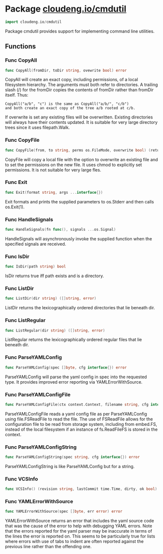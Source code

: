 # Package [cloudeng.io/cmdutil](https://pkg.go.dev/cloudeng.io/cmdutil?tab=doc)

```go
import cloudeng.io/cmdutil
```

Package cmdutil provides support for implementing command line utilities.

## Functions
### Func CopyAll
```go
func CopyAll(fromDir, toDir string, ovewrite bool) error
```
CopyAll will create an exact copy, including permissions, of a local
filesystem hierarchy. The arguments must both refer to directories.
A trailing slash (/) for the fromDir copies the contents of fromDir rather
than fromDir itself. Thus:

    CopyAll("a/b", "c") is the same as CopyAll("a/b/", "c/b")
    and both create an exact copy of the tree a/b rooted at c/b.

If overwrite is set any existing files will be overwritten. Existing
directories will always have their contents updated. It is suitable for very
large directory trees since it uses filepath.Walk.

### Func CopyFile
```go
func CopyFile(from, to string, perms os.FileMode, overwrite bool) (returnErr error)
```
CopyFile will copy a local file with the option to overwrite an existing
file and to set the permissions on the new file. It uses chmod to explicitly
set permissions. It is not suitable for very large fles.

### Func Exit
```go
func Exit(format string, args ...interface{})
```
Exit formats and prints the supplied parameters to os.Stderr and then calls
os.Exit(1).

### Func HandleSignals
```go
func HandleSignals(fn func(), signals ...os.Signal)
```
HandleSignals will asynchronously invoke the supplied function when the
specified signals are received.

### Func IsDir
```go
func IsDir(path string) bool
```
IsDir returns true iff path exists and is a directory.

### Func ListDir
```go
func ListDir(dir string) ([]string, error)
```
ListDir returns the lexicographically ordered directories that lie beneath
dir.

### Func ListRegular
```go
func ListRegular(dir string) ([]string, error)
```
ListRegular returns the lexicographically ordered regular files that lie
beneath dir.

### Func ParseYAMLConfig
```go
func ParseYAMLConfig(spec []byte, cfg interface{}) error
```
ParseYAMLConfig will parse the yaml config in spec into the requested type.
It provides improved error reporting via YAMLErrorWithSource.

### Func ParseYAMLConfigFile
```go
func ParseYAMLConfigFile(ctx context.Context, filename string, cfg interface{}) error
```
ParseYAMLConfigFile reads a yaml config file as per ParseYAMLConfig using
file.FSReadFile to read the file. The use of FSReadFile allows for the
configuration file to be read from storage system, including from embed.FS,
instead of the local filesystem if an instance of fs.ReadFileFS is stored in
the context.

### Func ParseYAMLConfigString
```go
func ParseYAMLConfigString(spec string, cfg interface{}) error
```
ParseYAMLConfigString is like ParseYAMLConfig but for a string.

### Func VCSInfo
```go
func VCSInfo() (revision string, lastCommit time.Time, dirty, ok bool)
```

### Func YAMLErrorWithSource
```go
func YAMLErrorWithSource(spec []byte, err error) error
```
YAMLErrorWithSource returns an error that includes the yaml source code that
was the cause of the error to help with debugging YAML errors. Note that the
errors reported for the yaml parser may be inaccurate in terms of the lines
the error is reported on. This seems to be particularly true for lists where
errors with use of tabs to indent are often reported against the previous
line rather than the offending one.




